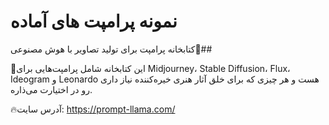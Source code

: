 # نمونه پرامپت های آماده
کتابخانه پرامپت‌ برای تولید تصاویر با هوش مصنوعی🌟##

🚨این کتابخانه شامل پرامپت‌هایی برای Midjourney، Stable Diffusion، Flux، Ideogram و Leonardo هست و هر چیزی که برای خلق آثار هنری خیره‌کننده نیاز داری رو در اختیارت می‌ذاره.

🔥آدرس سایت: https://prompt-llama.com/
